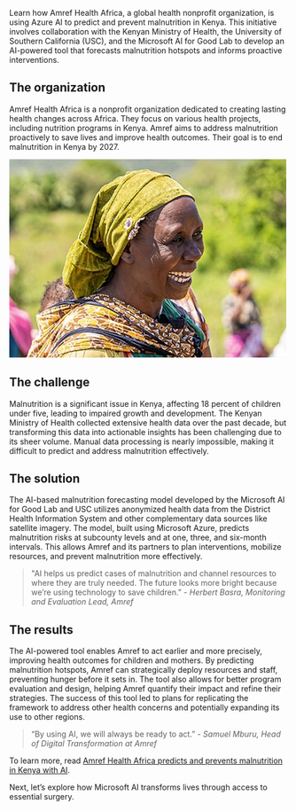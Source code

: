 Learn how Amref Health Africa, a global health nonprofit organization, is using Azure AI to predict and prevent malnutrition in Kenya. This initiative involves collaboration with the Kenyan Ministry of Health, the University of Southern California (USC), and the Microsoft AI for Good Lab to develop an AI-powered tool that forecasts malnutrition hotspots and informs proactive interventions.

## The organization

Amref Health Africa is a nonprofit organization dedicated to creating lasting health changes across Africa. They focus on various health projects, including nutrition programs in Kenya. Amref aims to address malnutrition proactively to save lives and improve health outcomes. Their goal is to end malnutrition in Kenya by 2027.

![Screenshot of a woman smiling.](../media/6-amref.jpg)

## The challenge

Malnutrition is a significant issue in Kenya, affecting 18 percent of children under five, leading to impaired growth and development. The Kenyan Ministry of Health collected extensive health data over the past decade, but transforming this data into actionable insights has been challenging due to its sheer volume. Manual data processing is nearly impossible, making it difficult to predict and address malnutrition effectively.

## The solution

The AI-based malnutrition forecasting model developed by the Microsoft AI for Good Lab and USC utilizes anonymized health data from the District Health Information System and other complementary data sources like satellite imagery. The model, built using Microsoft Azure, predicts malnutrition risks at subcounty levels and at one, three, and six-month intervals. This allows Amref and its partners to plan interventions, mobilize resources, and prevent malnutrition more effectively.

> "AI helps us predict cases of malnutrition and channel resources to where they are truly needed. The future looks more bright because we’re using technology to save children." - _Herbert Basra, Monitoring and Evaluation Lead, Amref_

## The results

The AI-powered tool enables Amref to act earlier and more precisely, improving health outcomes for children and mothers. By predicting malnutrition hotspots, Amref can strategically deploy resources and staff, preventing hunger before it sets in. The tool also allows for better program evaluation and design, helping Amref quantify their impact and refine their strategies. The success of this tool led to plans for replicating the framework to address other health concerns and potentially expanding its use to other regions.

> “By using AI, we will always be ready to act.” - _Samuel Mburu, Head of Digital Transformation at Amref_

To learn more, read [Amref Health Africa predicts and prevents malnutrition in Kenya with AI](https://www.microsoft.com/customers/story/18916-amref-health-africa-azure?azure-portal=true).

Next, let’s explore how Microsoft AI transforms lives through access to essential surgery.
